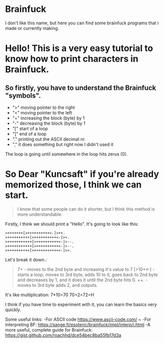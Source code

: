 # Brainfuck
I don't like this name, but here you can find some brainfuck programs that i made or currently making.

# **Hello!** This is a very easy tutorial to know how to print characters in Brainfuck.

## So firstly, you have to understand the Brainfuck "symbols".

 - ">" moving pointer to the right
 - "<" moving pointer to the left
 - "+" increasing the block (byte) by 1
 - "-" decreasing the block (byte) by 1
 - "[" start of a loop
 - "]" end of a loop
 - "." printing out the ASCII decimal nr. 
 - "," it does something but right now I 
   didn't used it

The loop is going until somewhere in the loop hits zerus (0).

# So Dear "Kuncsaft" if you're already memorized those, I think we can start.

> I know that some people can do it shorter, but I think this method is more understandable.

Firstly, I think we should print a "Hello". It's going to look like this:

```
>+++++++[>++++++++++<-]>++.
>++++++++++[>++++++++++<-]>+.
>+++++++++++[>++++++++++<-]>--.
>+++++++++++[>++++++++++<-]>--.
>++++++++++[>+++++++++++<-]>+.
```
Let's break it down.:
>7+ - moves to the 2nd byte and increasing it's value to 7
[>10+<-] - starts a loop; moves to 3rd byte, adds 10 to it, goes back to 2nd byte and decreases by 1, and it does it until the 2nd byte hits 0.
>++. - moves to 3rd byte adds 2, and outputs.

It's like multiplication:
7*10=70
70+2=72=H

I think if you have time to experiment with it, you can learn the basics very quickly.

Some useful links:
-For ASCII code
https://www.ascii-code.com/  ~
-For interpreting BF:
https://sange.fi/esoteric/brainfuck/impl/interp/i.html
-A more useful, complete guide for Brainfuck:
https://gist.github.com/roachhd/dce54bec8ba55fb17d3a